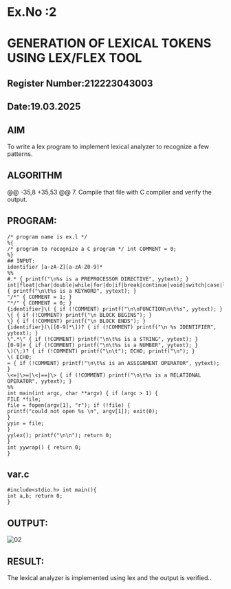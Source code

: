 # Ex.No :2
# GENERATION OF LEXICAL TOKENS USING LEX/FLEX TOOL
## Register Number:212223043003
## Date:19.03.2025
## AIM
 To write a lex program to implement lexical analyzer to recognize a few patterns.
## ALGORITHM
@@ -35,8 +35,53 @@
7.	Compile that file with C compiler and verify the output.

## PROGRAM:
```
/* program name is ex.l */
%{
/* program to recognize a C program */ int COMMENT = 0;
%}
## INPUT:
identifier [a-zA-Z][a-zA-Z0-9]*
%%
#.* { printf("\n%s is a PREPROCESSOR DIRECTIVE", yytext); } 
int|float|char|double|while|for|do|if|break|continue|void|switch|case|long|struct|const|typedef|return|else|goto { printf("\n\t%s is a KEYWORD", yytext); }
"/*" { COMMENT = 1; }
"*/" { COMMENT = 0; }
{identifier}\( { if (!COMMENT) printf("\n\nFUNCTION\n\t%s", yytext); }
\{ { if (!COMMENT) printf("\n BLOCK BEGINS"); }
\} { if (!COMMENT) printf("\n BLOCK ENDS"); }
{identifier}(\[[0-9]*\])? { if (!COMMENT) printf("\n %s IDENTIFIER", yytext); }
\".*\" { if (!COMMENT) printf("\n\t%s is a STRING", yytext); }
[0-9]+ { if (!COMMENT) printf("\n\t%s is a NUMBER", yytext); }
\)(\;)? { if (!COMMENT) printf("\n\t"); ECHO; printf("\n"); }
\( ECHO;
= { if (!COMMENT) printf("\n\t%s is an ASSIGNMENT OPERATOR", yytext); }
\<=|\>=|\<|==|\> { if (!COMMENT) printf("\n\t%s is a RELATIONAL OPERATOR", yytext); }
%%
int main(int argc, char **argv) { if (argc > 1) {
FILE *file;
file = fopen(argv[1], "r"); if (!file) {
printf("could not open %s \n", argv[1]); exit(0);
}
yyin = file;
}
yylex(); printf("\n\n"); return 0;
}
int yywrap() { return 0;
}
```
## var.c
```
#include<stdio.h> int main(){
int a,b; return 0;
}
```
## OUTPUT:

![02](https://github.com/user-attachments/assets/79e88ef3-f58e-4e30-8188-536d1c3976fb)


## RESULT:
 The lexical analyzer is implemented using lex and the output is verified..
